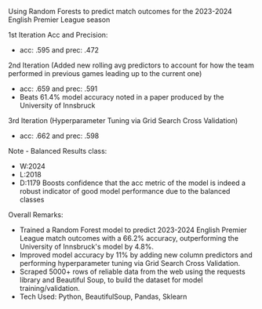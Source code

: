 Using Random Forests to predict match outcomes for the 2023-2024 English Premier League season

1st Iteration Acc and Precision: 
- acc: .595 and prec: .472


2nd Iteration (Added new rolling avg predictors to account for how the team performed in previous games leading up to the current one)
- acc: .659 and prec: .591
- Beats 61.4% model accuracy noted in a paper produced by the University of Innsbruck 


3rd Iteration (Hyperparameter Tuning via Grid Search Cross Validation)
- acc: .662 and prec: .598


Note - Balanced Results class: 
- W:2024
- L:2018
- D:1179
Boosts confidence that the acc metric of the model is indeed a robust indicator of good model performance due to the balanced classes


Overall Remarks: 
- Trained a Random Forest model to predict 2023-2024 English Premier League match outcomes with a 66.2% accuracy, outperforming the University of Innsbruck's model by 4.8%.
- Improved model accuracy by 11% by adding new column predictors and performing hyperparameter tuning via Grid Search Cross Validation.
- Scraped 5000+ rows of reliable data from the web using the requests library and Beautiful Soup, to build the dataset for model training/validation.
- Tech Used: Python, BeautifulSoup, Pandas, Sklearn
